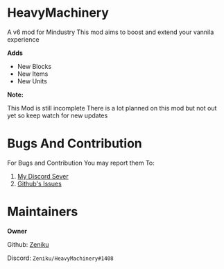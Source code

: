 # HeavyMachinery
A v6 mod for Mindustry
This mod aims to boost and extend your vannila experience

**Adds**
- New Blocks
- New Items
- New Units

**Note:**

This Mod is still incomplete
There is a lot planned on this mod but not out yet so keep watch for new updates

# Bugs And Contribution
For Bugs and Contribution
You may report them To:
1. [My Discord Sever](https://discord.gg/bWBGyty)
2. [Github's Issues](https://github.com/Zeniku/HeavyMachinery/issues)


# Maintainers 
**Owner**

Github: [Zeniku](https://github.com/Zeniku)

Discord: `Zeniku/HeavyMachinery#1408`